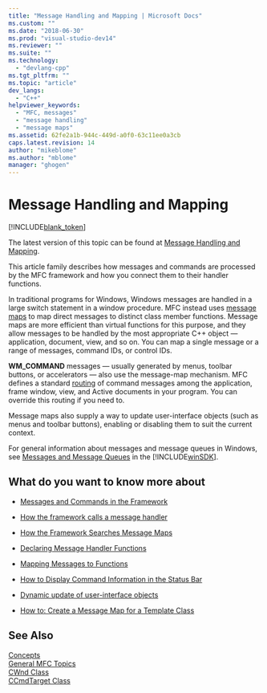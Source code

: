 ```yaml
---
title: "Message Handling and Mapping | Microsoft Docs"
ms.custom: ""
ms.date: "2018-06-30"
ms.prod: "visual-studio-dev14"
ms.reviewer: ""
ms.suite: ""
ms.technology: 
  - "devlang-cpp"
ms.tgt_pltfrm: ""
ms.topic: "article"
dev_langs: 
  - "C++"
helpviewer_keywords: 
  - "MFC, messages"
  - "message handling"
  - "message maps"
ms.assetid: 62fe2a1b-944c-449d-a0f0-63c11ee0a3cb
caps.latest.revision: 14
author: "mikeblome"
ms.author: "mblome"
manager: "ghogen"
---
```

# Message Handling and Mapping
[!INCLUDE[blank_token](../includes/blank-token.md)]

The latest version of this topic can be found at [Message Handling and Mapping](https://docs.microsoft.com/cpp/mfc/message-handling-and-mapping).  
  
  
This article family describes how messages and commands are processed by the MFC framework and how you connect them to their handler functions.  
  
 In traditional programs for Windows, Windows messages are handled in a large switch statement in a window procedure. MFC instead uses [message maps](../mfc/message-categories.md) to map direct messages to distinct class member functions. Message maps are more efficient than virtual functions for this purpose, and they allow messages to be handled by the most appropriate C++ object — application, document, view, and so on. You can map a single message or a range of messages, command IDs, or control IDs.  
  
 **WM_COMMAND** messages — usually generated by menus, toolbar buttons, or accelerators — also use the message-map mechanism. MFC defines a standard [routing](../mfc/command-routing.md) of command messages among the application, frame window, view, and Active documents in your program. You can override this routing if you need to.  
  
 Message maps also supply a way to update user-interface objects (such as menus and toolbar buttons), enabling or disabling them to suit the current context.  
  
 For general information about messages and message queues in Windows, see [Messages and Message Queues](http://msdn.microsoft.com/library/windows/desktop/ms632590) in the [!INCLUDE[winSDK](../includes/winsdk-md.md)].  
  
## What do you want to know more about  
  
-   [Messages and Commands in the Framework](../mfc/messages-and-commands-in-the-framework.md)  
  
-   [How the framework calls a message handler](../mfc/how-the-framework-calls-a-handler.md)  
  
-   [How the Framework Searches Message Maps](../mfc/how-the-framework-searches-message-maps.md)  
  
-   [Declaring Message Handler Functions](../mfc/declaring-message-handler-functions.md)  
  
-   [Mapping Messages to Functions](../mfc/reference/mapping-messages-to-functions.md)  
  
-   [How to Display Command Information in the Status Bar](../mfc/how-to-display-command-information-in-the-status-bar.md)  
  
-   [Dynamic update of user-interface objects](../mfc/how-to-update-user-interface-objects.md)  
  
-   [How to: Create a Message Map for a Template Class](../mfc/how-to-create-a-message-map-for-a-template-class.md)  
  
## See Also  
 [Concepts](../mfc/mfc-concepts.md)   
 [General MFC Topics](../mfc/general-mfc-topics.md)   
 [CWnd Class](../mfc/reference/cwnd-class.md)   
 [CCmdTarget Class](../mfc/reference/ccmdtarget-class.md)




